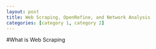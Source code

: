 ```yaml
---
layout: post
title: Web Scraping, OpenRefine, and Network Analysis
categories: [category 1, category 2]
---
```


#What is Web Scraping

